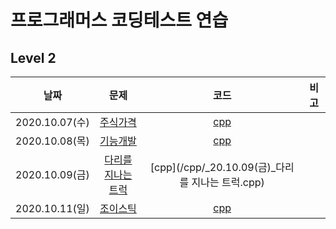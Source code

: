 # 프로그래머스 코딩테스트 연습

## Level  2

|      날짜      |                             문제                             |                       코드                       | 비고 |
| :------------: | :----------------------------------------------------------: | :----------------------------------------------: | :--: |
| 2020.10.07(수) | [주식가격](https://programmers.co.kr/learn/courses/30/lessons/42584) |      [cpp](/cpp/주식가격_20.10.07(수).cpp)       |      |
| 2020.10.08(목) | [기능개발](https://programmers.co.kr/learn/courses/30/lessons/42586) |      [cpp](/cpp/기능개발_20.10.08(목).cpp)       |      |
| 2020.10.09(금) | [다리를 지나는 트럭](https://programmers.co.kr/learn/courses/30/lessons/42583) | [cpp](/cpp/_20.10.09(금)_다리를 지나는 트럭.cpp) |      |
| 2020.10.11(일) | [조이스틱](https://programmers.co.kr/learn/courses/30/lessons/42860) |      [cpp](/cpp/_20.10.11(일)_조이스틱.cpp)      |      |

